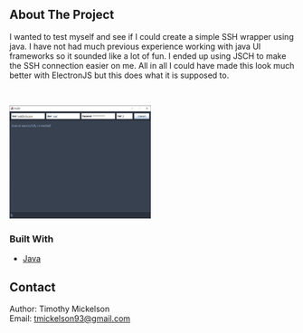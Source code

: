 <!-- ABOUT THE PROJECT -->
## About The Project

I wanted to test myself and see if I could create a simple SSH wrapper using java. I have not had much previous experience working
with java UI frameworks so it sounded like a lot of fun. I ended up using JSCH to make the SSH connection easier on me. All in all I could have
made this look much better with ElectronJS but this does what it is supposed to.

<br />
<p align="left">
  <img src="images/app.png" alt="Logo" width="250" height="200">
</p>

### Built With

* [Java](https://www.oracle.com/)


<!-- CONTACT -->
## Contact

Author: Timothy Mickelson <br/>
Email: tmickelson93@gmail.com
